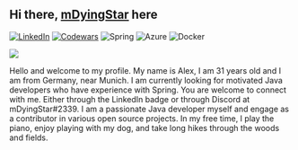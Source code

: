 
## Hi there, [mDyingStar](https://www.xing.com/profile/Alexander_Zotz3/cve) here

[![LinkedIn](https://img.shields.io/badge/linkedin-%230077B5.svg?style=for-the-badge&logo=linkedin&logoColor=white)]([https://stackoverflow.com/users/12299287/cryptocode](https://www.linkedin.com/in/alexmitdembart/))
[![Codewars](https://img.shields.io/badge/Codewars-B1361E?style=for-the-badge&logo=codewars&logoColor=grey)](https://www.codewars.com/users/AlexMitDemBart)
![Spring](https://img.shields.io/badge/spring-%236DB33F.svg?style=for-the-badge&logo=spring&logoColor=white)
![Azure](https://img.shields.io/badge/azure-%230072C6.svg?style=for-the-badge&logo=microsoftazure&logoColor=white)
![Docker](https://img.shields.io/badge/docker-%230db7ed.svg?style=for-the-badge&logo=docker&logoColor=white)

<img src="https://readme-typing-svg.demolab.com?font=Montserrat&duration=7000&pause=1500&width=470&lines=JAVA+OCP+11+%26+17+DEVELOPER;MICROSOFT+CERTIFIED+AZURE+DEVELOPER" />

Hello and welcome to my profile. My name is Alex, I am 31 years old and I am from Germany, near Munich. I am currently looking for motivated Java developers who have experience with Spring. You are welcome to connect with me. Either through the LinkedIn badge or through Discord at mDyingStar#2339. I am a passionate Java developer myself and engage as a contributor in various open source projects. In my free time, I play the piano, enjoy playing with my dog, and take long hikes through the woods and fields.


